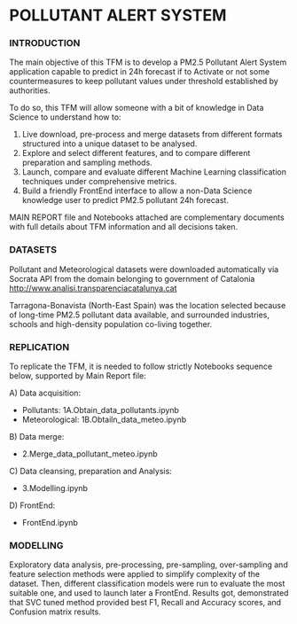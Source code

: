 # POLLUTANT ALERT SYSTEM

### INTRODUCTION
The main objective of this TFM is to develop a PM2.5 Pollutant Alert System application capable to predict in 24h forecast if to Activate or not some countermeasures to keep pollutant values under threshold established by authorities.

To do so, this TFM will allow someone with a bit of knowledge in Data Science to understand how to:
   1.	Live download, pre-process and merge datasets from different formats structured into a unique dataset to be analysed.
   2.	Explore and select different features, and to compare different preparation and sampling methods.
   3.	Launch, compare and evaluate different Machine Learning classification techniques under comprehensive metrics.
   4.	Build a friendly FrontEnd interface to allow a non-Data Science knowledge user to predict PM2.5 pollutant 24h forecast.

MAIN REPORT file and Notebooks attached are complementary documents with full details about TFM information and all decisions taken.

### DATASETS
Pollutant and Meteorological datasets were downloaded automatically via Socrata API from  the domain belonging to government of Catalonia  http://www.analisi.transparenciacatalunya.cat

Tarragona-Bonavista (North-East Spain) was the location selected because of long-time PM2.5 pollutant data available, and surrounded industries, schools and high-density population co-living together.


### REPLICATION
To replicate the TFM, it is needed to follow strictly Notebooks sequence below, supported by Main Report file:

A) Data acquisition: 
   - Pollutants: 1A.Obtain_data_pollutants.ipynb
   - Meteorological: 1B.Obtailn_data_meteo.ipynb
   
B) Data merge:
   - 2.Merge_data_pollutant_meteo.ipynb
   
C) Data cleansing, preparation and Analysis:
   - 3.Modelling.ipynb
   
D) FrontEnd:
   - FrontEnd.ipynb

### MODELLING
Exploratory data analysis, pre-processing, pre-sampling, over-sampling and feature selection methods were applied to simplify complexity of the dataset. Then, different classification models were run to evaluate the most suitable one, and used to launch later a FrontEnd. 
Results got, demonstrated that SVC tuned method provided best F1, Recall and Accuracy scores, and Confusion matrix results.
